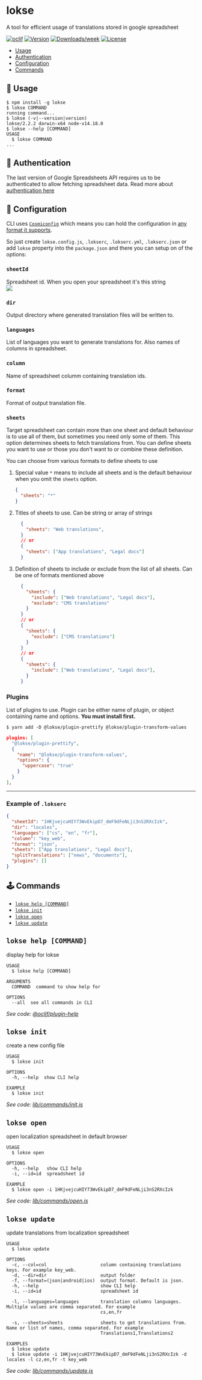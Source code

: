 # lokse

A tool for efficient usage of translations stored in google spreadsheet

[![oclif](https://img.shields.io/badge/cli-oclif-brightgreen.svg)](https://oclif.io)
[![Version](https://img.shields.io/npm/v/lokse.svg)](https://npmjs.org/package/lokse)
[![Downloads/week](https://img.shields.io/npm/dw/lokse.svg)](https://npmjs.org/package/lokse)
[![License](https://img.shields.io/npm/l/lokse.svg)](https://github.com/AckeeCZ/lokse/blob/master/package.json)

- [Usage](#-usage)
- [Authentication](#-authentication)
- [Configuration](#-configuration)
- [Commands](#-commands)

## 🚀 Usage

<!-- usage -->

```sh-session
$ npm install -g lokse
$ lokse COMMAND
running command...
$ lokse (-v|--version|version)
lokse/2.2.2 darwin-x64 node-v14.18.0
$ lokse --help [COMMAND]
USAGE
  $ lokse COMMAND
...
```

<!-- usagestop -->

## 🔑 Authentication

The last version of Google Spreadsheets API requires us to be authenticated to allow fetching spreadsheet data. Read more about [authentication here](https://ackeecz.github.io/lokse/en/authentication/)

## 🔧 Configuration

CLI uses [`Cosmiconfig`](https://www.npmjs.com/package/cosmiconfig) which means you can hold the configuration in [any format it supports](https://github.com/davidtheclark/cosmiconfig#cosmiconfig).

So just create `lokse.config.js`, `.lokserc`, `.lokserc.yml`, `.lokserc.json` or add `lokse` property into the `package.json` and there you can setup on of the options:

### `sheetId`

Spreadsheet id. When you open your spreadsheet it's this string  
![](https://raw.githubusercontent.com/AckeeCZ/lokse/master/docs/spreadsheet-id.png)

### `dir`

Output directory where generated translation files will be written to.

### `languages`

List of languages you want to generate translations for. Also names of columns in spreadsheet.

### `column`

Name of spreadsheet columm containing translation ids.

### `format`

Format of output translation file.

### `sheets`

Target spreadsheet can contain more than one sheet and default behaviour is to use all of them, but sometimes you need only some of them. This option determines sheets to fetch translations from. You can define sheets you want to use or those you don't want to or combine these definition.

You can choose from various formats to define sheets to use

1. Special value `*` means to include all sheets and is the default behaviour when you omit the `sheets` option.

   ```json
   {
     "sheets": "*"
   }
   ```

2. Titles of sheets to use. Can be string or array of strings

   ```json
     {
       "sheets": "Web translations",
     }
     // or
     {
       "sheets": ["App translations", "Legal docs"]
     }
   ```

3. Definition of sheets to include or exclude from the list of all sheets. Can be one of formats mentioned above

   ```json
     {
       "sheets": {
         "include": ["Web translations", "Legal docs"],
         "exclude": "CMS translations"
       }
     }
     // or
     {
       "sheets": {
         "exclude": ["CMS translations"]
       }
     }
     // or
     {
       "sheets": {
         "include": ["Web translations", "Legal docs"],
       }
     }
   ```

### Plugins

List of plugins to use. Plugin can be either name of plugin, or object containing name and options. **You must install first.**

```shell
$ yarn add -D @lokse/plugin-prettify @lokse/plugin-transform-values
```

```json
plugins: [
  "@lokse/plugin-prettify",
  {
    "name": "@lokse/plugin-transform-values",
    "options": {
      "uppercase": "true"
    }
  }
],
```

---

### Example of `.lokserc`

```json
{
  "sheetId": "1HKjvejcuHIY73WvEkipD7_dmF9dFeNLji3nS2RXcIzk",
  "dir": "locales",
  "languages": ["cs", "en", "fr"],
  "column": "key_web",
  "format": "json",
  "sheets": ["App translations", "Legal docs"],
  "splitTranslations": ["news", "documents"],
  "plugins": []
}
```

## 🕹 Commands

<!-- commands -->

- [`lokse help [COMMAND]`](#lokse-help-command)
- [`lokse init`](#lokse-init)
- [`lokse open`](#lokse-open)
- [`lokse update`](#lokse-update)

## `lokse help [COMMAND]`

display help for lokse

```
USAGE
  $ lokse help [COMMAND]

ARGUMENTS
  COMMAND  command to show help for

OPTIONS
  --all  see all commands in CLI
```

_See code: [@oclif/plugin-help](https://github.com/oclif/plugin-help/blob/v3.3.1/src/commands/help.ts)_

## `lokse init`

create a new config file

```
USAGE
  $ lokse init

OPTIONS
  -h, --help  show CLI help

EXAMPLE
  $ lokse init
```

_See code: [lib/commands/init.js](https://github.com/AckeeCZ/lokse/blob/v2.2.2/lib/commands/init.js)_

## `lokse open`

open localization spreadsheet in default browser

```
USAGE
  $ lokse open

OPTIONS
  -h, --help   show CLI help
  -i, --id=id  spreadsheet id

EXAMPLE
  $ lokse open -i 1HKjvejcuHIY73WvEkipD7_dmF9dFeNLji3nS2RXcIzk
```

_See code: [lib/commands/open.js](https://github.com/AckeeCZ/lokse/blob/v2.2.2/lib/commands/open.js)_

## `lokse update`

update translations from localization spreadsheet

```
USAGE
  $ lokse update

OPTIONS
  -c, --col=col                    column containing translations keys. For example key_web.
  -d, --dir=dir                    output folder
  -f, --format=(json|android|ios)  output format. Default is json.
  -h, --help                       show CLI help
  -i, --id=id                      spreadsheet id

  -l, --languages=languages        translation columns languages. Multiple values are comma separated. For example
                                   cs,en,fr

  -s, --sheets=sheets              sheets to get translations from. Name or list of names, comma separated. For example
                                   Translations1,Translations2

EXAMPLES
  $ lokse update
  $ lokse update -i 1HKjvejcuHIY73WvEkipD7_dmF9dFeNLji3nS2RXcIzk -d locales -l cz,en,fr -t key_web
```

_See code: [lib/commands/update.js](https://github.com/AckeeCZ/lokse/blob/v2.2.2/lib/commands/update.js)_

<!-- commandsstop -->
